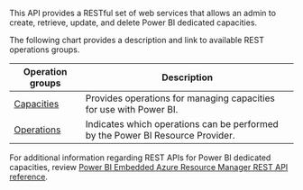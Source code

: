 This API provides a RESTful set of web services that allows an admin to create, retrieve, update, and delete Power BI dedicated capacities.

The following chart provides a description and link to available REST operations groups.

|     Operation groups    |     Description                                                                         |
|-------------------------|-----------------------------------------------------------------------------------------|
|     [Capacities](https://docs.microsoft.com/rest/api/power-bi-embedded/capacities/?azure-portal=true)          |     Provides operations for managing capacities for use with Power BI.                  |
|     [Operations](https://docs.microsoft.com/rest/api/power-bi-embedded/operations/?azure-portal=true)          |     Indicates which operations can be performed by the Power BI Resource   Provider.    |

For additional information regarding REST APIs for Power BI dedicated capacities, review [Power BI Embedded Azure Resource Manager REST API reference](https://docs.microsoft.com/rest/api/power-bi-embedded/?azure-portal=true).
